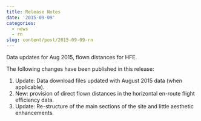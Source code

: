```yaml
---
title: Release Notes
date: '2015-09-09'
categories:
  - news
  - rn
slug: content/post/2015-09-09-rn
---
```


Data updates for Aug 2015, flown distances for HFE.

The following changes have been published in this release:

1. Update: Data download files updated with August 2015 data (when applicable).
2. New: provision of direct flown distances in the horizontal en-route flight efficiency data.
3. Update: Re-structure of the main sections of the site and little aesthetic enhancements.
